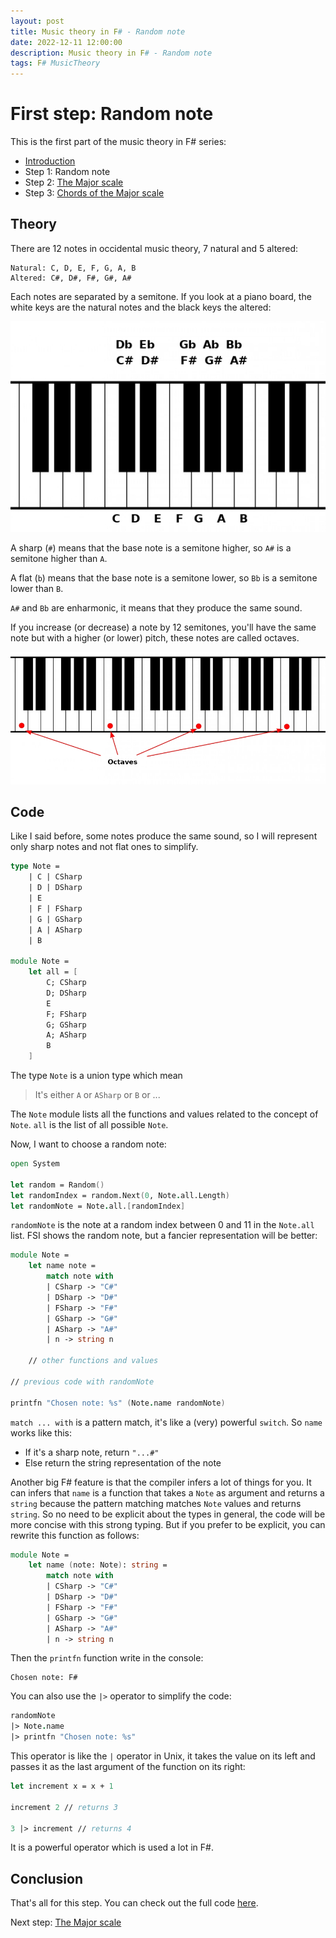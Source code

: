 ```yaml
---
layout: post
title: Music theory in F# - Random note
date: 2022-12-11 12:00:00
description: Music theory in F# - Random note
tags: F# MusicTheory
---
```


# First step: Random note

This is the first part of the music theory in F# series:
- [Introduction](/2022/12/11/fsharp-music-theory-00-introduction)
- Step 1: Random note
- Step 2: [The Major scale](/2022/12/11/fsharp-music-theory-02-major-scale)
- Step 3: [Chords of the Major scale](/2022/12/11/fsharp-music-theory-03-chords)

## Theory

There are 12 notes in occidental music theory, 7 natural and 5 altered:
```
Natural: C, D, E, F, G, A, B
Altered: C#, D#, F#, G#, A#
```
Each notes are separated by a semitone. If you look at a piano board, the white keys are the natural notes and the black keys the altered:

![Piano keyboard with the name of the notes](/assets/images/fsharp-music-theory/KeyboardWithNotes.jpg)

A sharp (`#`) means that the base note is a semitone higher, so `A#` is a semitone higher than `A`.

A flat (`b`) means that the base note is a semitone lower, so `Bb` is a semitone lower than `B`.

`A#` and `Bb` are enharmonic, it means that they produce the same sound.

If you increase (or decrease) a note by 12 semitones, you'll have the same note but with a higher (or lower) pitch, these notes are called octaves.

![Piano with all the C marked as octaves](/assets/images/fsharp-music-theory/Octaves.jpg)

## Code

Like I said before, some notes produce the same sound, so I will represent only sharp notes and not flat ones to simplify.

```fsharp
type Note =
    | C | CSharp
    | D | DSharp
    | E
    | F | FSharp
    | G | GSharp
    | A | ASharp
    | B

module Note =
    let all = [
        C; CSharp
        D; DSharp
        E
        F; FSharp
        G; GSharp
        A; ASharp
        B
    ]
```

The type `Note` is a union type which mean 
> It's either `A` or `ASharp` or `B` or ...

The `Note` module lists all the functions and values related to the concept of `Note`. `all` is the list of all possible `Note`.

Now, I want to choose a random note:

```fsharp
open System

let random = Random()
let randomIndex = random.Next(0, Note.all.Length)
let randomNote = Note.all.[randomIndex]
```

`randomNote` is the note at a random index between 0 and 11 in the `Note.all` list. FSI shows the random note, but a fancier representation will be better:

```fsharp
module Note =
    let name note =
        match note with
        | CSharp -> "C#"
        | DSharp -> "D#"
        | FSharp -> "F#"
        | GSharp -> "G#"
        | ASharp -> "A#"
        | n -> string n

    // other functions and values

// previous code with randomNote

printfn "Chosen note: %s" (Note.name randomNote)
```

`match ... with` is a pattern match, it's like a (very) powerful `switch`. So `name` works like this:
- If it's a sharp note, return `"...#"`
- Else return the string representation of the note

Another big F# feature is that the compiler infers a lot of things for you. It can infers that `name` is a function that takes a `Note` as argument and returns a `string` because the pattern matching matches `Note` values and returns `string`. So no need to be explicit about the types in general, the code will be more concise with this strong typing. But if you prefer to be explicit, you can rewrite this function as follows:
```fsharp
module Note =
    let name (note: Note): string =
        match note with
        | CSharp -> "C#"
        | DSharp -> "D#"
        | FSharp -> "F#"
        | GSharp -> "G#"
        | ASharp -> "A#"
        | n -> string n
```

Then the `printfn` function write in the console:
```
Chosen note: F#
```

You can also use the `|>` operator to simplify the code:
```fsharp
randomNote
|> Note.name
|> printfn "Chosen note: %s"
```

This operator is like the `|` operator in Unix, it takes the value on its left and passes it as the last argument of the function on its right:
```fsharp
let increment x = x + 1

increment 2 // returns 3

3 |> increment // returns 4
```

It is a powerful operator which is used a lot in F#.

## Conclusion

That's all for this step. You can check out the full code [here](https://github.com/cmoinard/FsMusicTheory/blob/main/Scripts/01_RandomNote.fsx).

Next step: [The Major scale](/2022/12/11/fsharp-music-theory-02-major-scale)